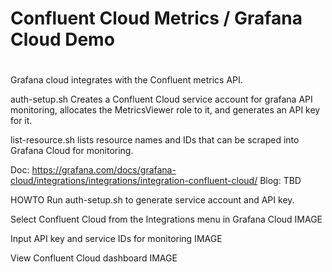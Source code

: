 #
# Confluent Cloud Metrics / Grafana Cloud Demo
#

Grafana cloud integrates with the Confluent metrics API. 

auth-setup.sh Creates a Confluent Cloud service account for grafana API monitoring, allocates the MetricsViewer role to it, and generates an API key for it.

list-resource.sh lists resource names and IDs that can be scraped into Grafana Cloud for monitoring.

Doc: https://grafana.com/docs/grafana-cloud/integrations/integrations/integration-confluent-cloud/
Blog: TBD

HOWTO
Run auth-setup.sh to generate service account and API key.
 
Select Confluent Cloud from the Integrations menu in Grafana Cloud
IMAGE

Input API key and service IDs for monitoring
IMAGE

View Confluent Cloud dashboard
IMAGE


